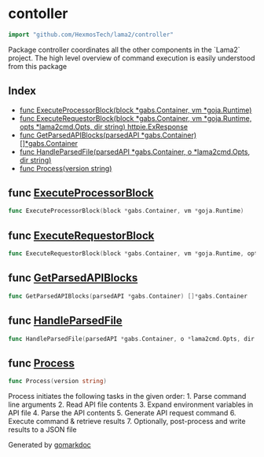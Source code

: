 <!-- Code generated by gomarkdoc. DO NOT EDIT -->

# contoller

```go
import "github.com/HexmosTech/lama2/controller"
```

Package controller coordinates all the other components in the \`Lama2\` project. The high level overview of command execution is easily understood from this package

## Index

- [func ExecuteProcessorBlock\(block \*gabs.Container, vm \*goja.Runtime\)](<#ExecuteProcessorBlock>)
- [func ExecuteRequestorBlock\(block \*gabs.Container, vm \*goja.Runtime, opts \*lama2cmd.Opts, dir string\) httpie.ExResponse](<#ExecuteRequestorBlock>)
- [func GetParsedAPIBlocks\(parsedAPI \*gabs.Container\) \[\]\*gabs.Container](<#GetParsedAPIBlocks>)
- [func HandleParsedFile\(parsedAPI \*gabs.Container, o \*lama2cmd.Opts, dir string\)](<#HandleParsedFile>)
- [func Process\(version string\)](<#Process>)


<a name="ExecuteProcessorBlock"></a>
## func [ExecuteProcessorBlock](<https://github.com/HexmosTech/Lama2/blob/main/controller/controller.go#L30>)

```go
func ExecuteProcessorBlock(block *gabs.Container, vm *goja.Runtime)
```



<a name="ExecuteRequestorBlock"></a>
## func [ExecuteRequestorBlock](<https://github.com/HexmosTech/Lama2/blob/main/controller/controller.go#L37>)

```go
func ExecuteRequestorBlock(block *gabs.Container, vm *goja.Runtime, opts *lama2cmd.Opts, dir string) httpie.ExResponse
```



<a name="GetParsedAPIBlocks"></a>
## func [GetParsedAPIBlocks](<https://github.com/HexmosTech/Lama2/blob/main/controller/controller.go#L26>)

```go
func GetParsedAPIBlocks(parsedAPI *gabs.Container) []*gabs.Container
```



<a name="HandleParsedFile"></a>
## func [HandleParsedFile](<https://github.com/HexmosTech/Lama2/blob/main/controller/controller.go#L54>)

```go
func HandleParsedFile(parsedAPI *gabs.Container, o *lama2cmd.Opts, dir string)
```



<a name="Process"></a>
## func [Process](<https://github.com/HexmosTech/Lama2/blob/main/controller/controller.go#L81>)

```go
func Process(version string)
```

Process initiates the following tasks in the given order: 1. Parse command line arguments 2. Read API file contents 3. Expand environment variables in API file 4. Parse the API contents 5. Generate API request command 6. Execute command & retrieve results 7. Optionally, post\-process and write results to a JSON file

Generated by [gomarkdoc](<https://github.com/princjef/gomarkdoc>)
